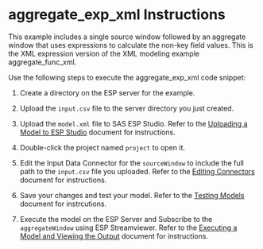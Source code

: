 # aggregate_exp_xml Instructions

This example includes a single source window followed by an aggregate window that uses expressions to calculate the non-key field values. This is the XML expression version of the XML modeling example aggregate_func_xml.

Use the following steps to execute the aggregate_exp_xml code snippet:

1.  Create a directory on the ESP server for the example.

2.  Upload the `input.csv` file to the server directory you just created.

3.  Upload the `model.xml` file to SAS ESP Studio. Refer to the [Uploading a Model to ESP Studio](../../../docs/Uploading_a_Model_to_ESP_Studio.pdf) document for instructions.
  
4.  Double-click the project named `project` to open it.

5.  Edit the Input Data Connector for the `sourceWindow` to include the full path to the `input.csv` file you uploaded. Refer to the [Editing Connectors](../../../docs/Connectors.pdf) document for instructions.

6.  Save your changes and test your model. Refer to the [Testing Models](../../../docs/Testing_Models.pdf) document for instrcutions.

7.  Execute the model on the ESP Server and Subscribe to the `aggregateWindow` using ESP Streamviewer. Refer to the [Executing a Model and Viewing the Output](../../../docs/Executing_a_Model_and_Viewing_the_Output.pdf) document for instructions.



